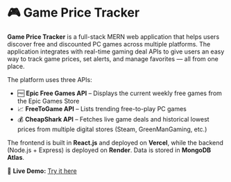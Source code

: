 # 🎮 Game Price Tracker

**Game Price Tracker** is a full-stack MERN web application that helps users discover free and discounted PC games across multiple platforms. The application integrates with real-time gaming deal APIs to give users an easy way to track game prices, set alerts, and manage favorites — all from one place.

The platform uses three APIs:
- 🆓 **Epic Free Games API** – Displays the current weekly free games from the Epic Games Store
- 📈 **FreeToGame API** – Lists trending free-to-play PC games
- 💰 **CheapShark API** – Fetches live game deals and historical lowest prices from multiple digital stores (Steam, GreenManGaming, etc.)

The frontend is built in **React.js** and deployed on **Vercel**, while the backend (Node.js + Express) is deployed on **Render**. Data is stored in **MongoDB Atlas**.

🚀 **Live Demo:** [Try it here](https://game-price-tracker-nxx02cea1-cf0615s-projects.vercel.app/)
